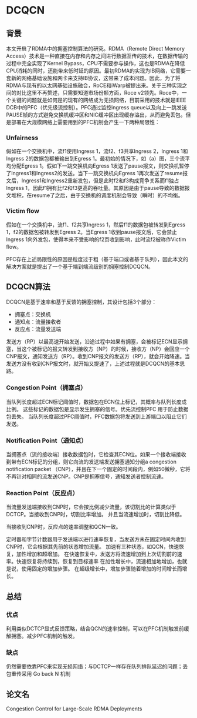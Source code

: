 # DCQCN


## 背景

本文开启了RDMA中的拥塞控制算法的研究。RDMA（Remote Direct Memory Access）技术是一种直接在内存和内存之间进行数据互传的技术，在数据传输的过程中完全实现了Kernel Bypass，CPU不需要参与操作，这也是RDMA在降低CPU消耗的同时，还能带来低时延的原因。最初RDMA的实现为IB网络，它需要一套新的网络基础设施和网卡来支持IB协议，这带来了成本问题。因此，为了将RDMA与现有的以太网基础设施融合，RoCE和iWarp被提出来。关于三种实现之间的对比这里不再赘述，只需要知道市场份额方面，Roce v2领先。Roce中，一个关键的问题就是如何是的现有的网络成为无损网络，目前采用的技术就是IEEE DCB中的PFC（优先级流控制）。PFC通过监控ingress queue以及向上一跳发送PAUSE帧的方式避免交换机缓冲区和NIC缓冲区出现缓存溢出，从而避免丢包。但是部署在大规模网络上需要用到的PFC机制会产生一下两种局限性：

### Unfairness

假如在一个交换机中，流f1使用Ingress 1，流f2、f3共享Ingress 2，Ingress 1和Ingress 2的数据包都被输出到Egress 1。最初始的情况下，如（a）图，三个流平均分配Egress 1。假如下一跳交换机向Egress 1发送了pause报文，则交换机暂停了Ingress1和Ingress2的发送。当下一跳交换机向Egress 1再次发送了resume报文后，Ingress1和Ingress2重新发包，但是此时f2和f3构成竞争关系而f1独占Ingress 1，因此f1拥有比f2和f3更高的吞吐量。其原因是由于pause导致的数据报文堆积，在resume了之后，由于交换机的调度机制会导致（瞬时）的不均衡。


### Victim flow

假如在一个交换机中，流f1、f2共享Ingress 1，然后f1的数据包被转发到Egress 1，f2的数据包被转发到Egress 2。当Egress 1收到pause报文后，它会禁止Ingress 1向外发包，使得本来不受影响的f2页收到影响，此时流f2被称作Victim flow。


PFC存在上述局限性的原因是粒度过于粗（基于端口或者基于队列），因此本文的解决方案就是提出了一个基于端到端流级别的拥塞控制DCQCN。

## DCQCN算法

DCQCN是基于速率和基于反馈的拥塞控制，其设计包括3个部分：

* 拥塞点：交换机
* 通知点：流量接收者
* 反应点：流量发送端


发送方（RP）以最高速开始发送，沿途过程中如果有拥塞，会被标记ECN显示拥塞，当这个被标记的报文转发到接收方（NP）的时候，接收方（NP）会回应一个CNP报文，通知发送方（RP）。收到CNP报文的发送方（RP），就会开始降速。当发送方没有收到CNP报文时，就开始又提速了，上述过程就是DCQCN的基本思路。

### Congestion Point（拥塞点）

当队列长度超过ECN标记阈值时，数据包在ECN位上标记，其概率与队列长度成比例。 这些标记的数据包是显示发生拥塞的信号。优先流控制PFC 用于防止数据包丢失。 当队列长度超过PFC阈值时，PFC数据包将发送到上游端口以阻止它们发送。

### Notification Point（通知点）


当拥塞点（流的接收端）接收数据包时，它检查其ECN位。如果一个接收端接收到带有ECN标记的分组，则它向流的发送端发送拥塞通知分组a congestion notification packet （CNP），并且在下一个固定的时间段内，例如50微秒，它将不再针对相同的流发送CNP。CNP是拥塞信号，通知发送者控制流速。


### Reaction Point（反应点）

当流量发送端接收到CNP时，它会按比例减少流量，该切割比的计算类似于DCTCP。当接收到CNP时，切割比率增加。 并且当流速增加时，切割比降低。

当接收到CNP时，反应点的速率调整和QCN一致。

定时器和字节计数器用于发送端以进行速率恢复，当发送方未在固定时间内收到CNP时，它会根据其先前的状态增加流量。
加速有三种状态，如QCN，快速恢复，加性增加和超增加。
在快速恢复中，发送方将流速增加到上次切割前的速率。快速恢复将持续到，恢复到目标速率
在加性增长中，流速相加地增加，也就是说，使用固定的增加步骤。
在超级增长中，增加步骤随着增加的时间增长而增长。

## 总结

### 优点

利用类似DCTCP显式反馈策略，结合QCN的速率控制，可以在PFC机制触发前缓解拥塞。减少PFC机制的触发。

### 缺点

仍然需要依靠PFC来实现无损网络；与DCTCP一样存在队列排队延迟的问题；丢包重传采用 Go back N 机制


## 论文名

Congestion Control for Large-Scale RDMA Deployments
